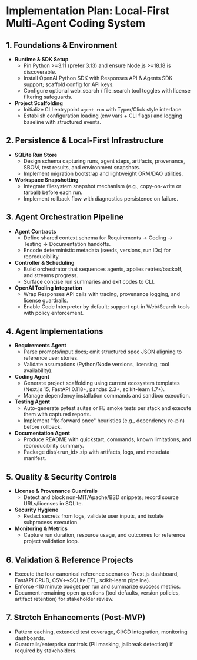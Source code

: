 # Implementation Plan: Local-First Multi-Agent Coding System

## 1. Foundations & Environment
- **Runtime & SDK Setup**
  - Pin Python >=3.11 (prefer 3.13) and ensure Node.js >=18.18 is discoverable.
  - Install OpenAI Python SDK with Responses API & Agents SDK support; scaffold config for API keys.
  - Configure optional web_search / file_search tool toggles with license filtering safeguards.
- **Project Scaffolding**
  - Initialize CLI entrypoint `agent run` with Typer/Click style interface.
  - Establish configuration loading (env vars + CLI flags) and logging baseline with structured events.

## 2. Persistence & Local-First Infrastructure
- **SQLite Run Store**
  - Design schema capturing runs, agent steps, artifacts, provenance, SBOM, test results, and environment snapshots.
  - Implement migration bootstrap and lightweight ORM/DAO utilities.
- **Workspace Snapshotting**
  - Integrate filesystem snapshot mechanism (e.g., copy-on-write or tarball) before each run.
  - Implement rollback flow with diagnostics persistence on failure.

## 3. Agent Orchestration Pipeline
- **Agent Contracts**
  - Define shared context schema for Requirements → Coding → Testing → Documentation handoffs.
  - Encode deterministic metadata (seeds, versions, run IDs) for reproducibility.
- **Controller & Scheduling**
  - Build orchestrator that sequences agents, applies retries/backoff, and streams progress.
  - Surface concise run summaries and exit codes to CLI.
- **OpenAI Tooling Integration**
  - Wrap Responses API calls with tracing, provenance logging, and license guardrails.
  - Enable Code Interpreter by default; support opt-in Web/Search tools with policy enforcement.

## 4. Agent Implementations
- **Requirements Agent**
  - Parse prompts/input docs; emit structured spec JSON aligning to reference user stories.
  - Validate assumptions (Python/Node versions, licensing, tool availability).
- **Coding Agent**
  - Generate project scaffolding using current ecosystem templates (Next.js 15, FastAPI 0.118+, pandas 2.3+, scikit-learn 1.7+).
  - Manage dependency installation commands and sandbox execution.
- **Testing Agent**
  - Auto-generate pytest suites or FE smoke tests per stack and execute them with captured reports.
  - Implement "fix-forward once" heuristics (e.g., dependency re-pin) before rollback.
- **Documentation Agent**
  - Produce README with quickstart, commands, known limitations, and reproducibility summary.
  - Package dist/<run_id>.zip with artifacts, logs, and metadata manifest.

## 5. Quality & Security Controls
- **License & Provenance Guardrails**
  - Detect and block non-MIT/Apache/BSD snippets; record source URLs/licenses in SQLite.
- **Security Hygiene**
  - Redact secrets from logs, validate user inputs, and isolate subprocess execution.
- **Monitoring & Metrics**
  - Capture run duration, resource usage, and outcomes for reference project validation loop.

## 6. Validation & Reference Projects
- Execute the four canonical reference scenarios (Next.js dashboard, FastAPI CRUD, CSV↔SQLite ETL, scikit-learn pipeline).
- Enforce <10 minute budget per run and summarize success metrics.
- Document remaining open questions (tool defaults, version policies, artifact retention) for stakeholder review.

## 7. Stretch Enhancements (Post-MVP)
- Pattern caching, extended test coverage, CI/CD integration, monitoring dashboards.
- Guardrails/enterprise controls (PII masking, jailbreak detection) if required by stakeholders.

